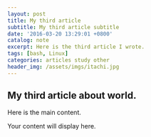 ```yaml
---
layout: post
title: My third article
subtitle: My third article subtitle
date: '2016-03-20 13:29:01 +0800'
catalog: note
excerpt: Here is the third article I wrote.
tags: [bash, Linux]
categories: articles study other
header_img: /assets/imgs/itachi.jpg
---
```


## My third article about world.

Here is the main content.

Your content will display here.